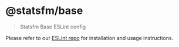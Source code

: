 # @statsfm/base

> Statsfm Base ESLint config

Please refer to our [ESLint repo](https://github.com/statsfm/eslint#readme) for installation and usage instructions.

